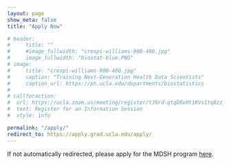 ```yaml
---
layout: page
show_meta: false
title: "Apply Now"

# header:
#     title: ""
#     #image_fullwidth: "crespi-williams-900-400.jpg"
#     image_fullwidth: "biostat-blue.PNG"
# image: 
#     title: "crespi-williams-900-400.jpg"
#     caption: "Training Next-Generation Health Data Scientists"
#     caption_url: https://ph.ucla.edu/departments/biostatistics
# 
# callforaction:
#  url: https://ucla.zoom.us/meeting/register/tJ0rd-qtqD8vHt1KVs1tq8zz_QmqnzW1xxy_
#  text: Register for an Information Session
#  style: info

permalink: "/apply/"
redirect_to: https://apply.grad.ucla.edu/apply/
---
```



If not automatically redirected, please apply for the MDSH program [here](https://apply.grad.ucla.edu/apply/). 

